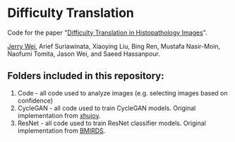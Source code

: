 # Difficulty Translation

Code for the paper "[Difficulty Translation in Histopathology Images](https://arxiv.org/pdf/2004.12535.pdf)".

[Jerry Wei](https://github.com/JerryWei03), Arief Suriawinata, Xiaoying Liu, Bing Ren, Mustafa Nasir-Moin, Naofumi Tomita, Jason Wei, and Saeed Hassanpour.

## Folders included in this repository:
1. Code - all code used to analyze images (e.g. selecting images based on confidence)
2. CycleGAN - all code used to train CycleGAN models. Original implementation from [xhujoy](https://github.com/xhujoy/CycleGAN-tensorflow).
3. ResNet - all code used to train ResNet classifier models. Original implementation from [BMIRDS](https://github.com/BMIRDS/deepslide).
